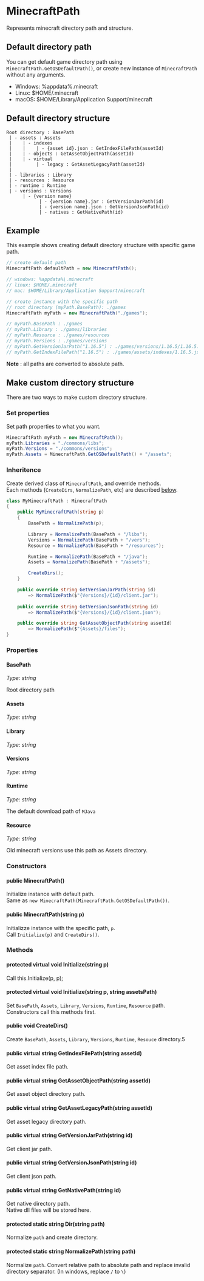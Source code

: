 # MinecraftPath

Represents minecraft directory path and structure.

## Default directory path

You can get default game directory path using `MinecraftPath.GetOSDefaultPath()`, or create new instance of `MinecraftPath` without any arguments.

- Windows: %appdata%\.minecraft
- Linux: $HOME/.minecraft
- macOS: $HOME/Library/Application Support/minecraft

## Default directory structure

```
Root directory : BasePath
 | - assets : Assets
 |    | - indexes
 |    |    | - {asset id}.json : GetIndexFilePath(assetId)
 |    | - objects : GetAssetObjectPath(assetId)
 |    | - virtual
 |         | - legacy : GetAssetLegacyPath(assetId)
 |
 | - libraries : Library
 | - resources : Resource
 | - runtime : Runtime
 | - versions : Versions
      | - {version name}
            | - {version name}.jar : GetVersionJarPath(id)
            | - {version name}.json : GetVersionJsonPath(id)
            | - natives : GetNativePath(id)
```

## Example

This example shows creating default directory structure with specific game path.

```csharp
// create default path
MinecraftPath defaultPath = new MinecraftPath();

// windows: %appdata%\.minecraft
// linux: $HOME/.minecraft
// mac: $HOME/Library/Application Support/minecraft

// create instance with the specific path
// root directory (myPath.BasePath): ./games
MinecraftPath myPath = new MinecraftPath("./games");

// myPath.BasePath : ./games
// myPath.Library : ./games/libraries
// myPath.Resource : ./games/resources
// myPath.Versions : ./games/versions
// myPath.GetVersionJarPath("1.16.5") : ./games/versions/1.16.5/1.16.5.jar
// myPath.GetIndexFilePath("1.16.5") : ./games/assets/indexes/1.16.5.json
```

**Note** : all paths are converted to absolute path.

## Make custom directory structure

There are two ways to make custom directory structure.

### Set properties

Set path properties to what you want.

```csharp
MinecraftPath myPath = new MinecraftPath();
myPath.Libraries = "./commons/libs";
myPath.Versions = "./commons/versions";
myPath.Assets = MinecraftPath.GetOSDefaultPath() + "/assets";
```

### Inheritence

Create derived class of `MinecraftPath`, and override methods.  
Each methods (`CreateDirs`, `NormalizePath`, etc) are described [below](#Methods).

```csharp
class MyMinecraftPath : MinecraftPath
{
    public MyMinecraftPath(string p)
    {
        BasePath = NormalizePath(p);

        Library = NormalizePath(BasePath + "/libs");
        Versions = NormalizePath(BasePath + "/vers");
        Resource = NormalizePath(BasePath + "/resources");

        Runtime = NormalizePath(BasePath + "/java");
        Assets = NormalizePath(BasePath + "/assets");

        CreateDirs();
    }

    public override string GetVersionJarPath(string id)
        => NormalizePath($"{Versions}/{id}/client.jar");
    
    public override string GetVersionJsonPath(string id)
        => NormalizePath($"{Versions}/{id}/client.json");

    public override string GetAssetObjectPath(string assetId)
        => NormalizePath($"{Assets}/files");
}
```

### Properties

#### BasePath

*Type: string*

Root directory path

#### Assets

*Type: string*

#### Library

*Type: string*

#### Versions

*Type: string*

#### Runtime

*Type: string*

The default download path of `MJava`

#### Resource

*Type: string*

Old minecraft versions use this path as Assets directory.

### Constructors

#### public MinecraftPath()

Initialize instance with default path.  
Same as `new MinecraftPath(MinecraftPath.GetOSDefaultPath())`.

#### public MinecraftPath(string p)

Initializze instance with the specific path, `p`.  
Call `Initialize(p)` and `CreateDirs()`.

### Methods

#### protected virtual void Initialize(string p)

Call this.Initialize(p, p);

#### protected virtual void Initialize(string p, string assetsPath)

Set `BasePath`, `Assets`, `Library`, `Versions`, `Runtime`, `Resource` path.  
Constructors call this methods first.

#### public void CreateDirs()

Create `BasePath`, `Assets`, `Library`, `Versions`, `Runtime`, `Resouce` directory.5

#### public virtual string GetIndexFilePath(string assetId)

Get asset index file path.

#### public virtual string GetAssetObjectPath(string assetId)

Get asset object directory path.

#### public virtual string GetAssetLegacyPath(string assetId)

Get asset legacy directory path.

#### public virtual string GetVersionJarPath(string id)

Get client jar path.

#### public virtual string GetVersionJsonPath(string id)

Get client json path.

#### public virtual string GetNativePath(string id)

Get native directory path.  
Native dll files will be stored here.

#### protected static string Dir(string path)

Normalize `path` and create directory.

#### protected static string NormalizePath(string path)

Normalize `path`. Convert relative path to absolute path and replace invalid directory separator. (In windows, replace `/` to `\`)